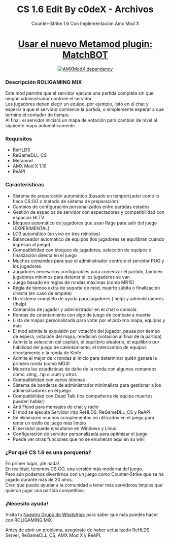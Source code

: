 <h1 align="center">CS 1.6 Edit By c0deX - Archivos</h1>
<p align="center">Counter-Strike 1.6 Con Implementación Amx Mod X</p>

<h1 align="center"><a href="https://github.com/rolygaming/MatchBot/">Usar el nuevo Metamod plugin: MatchBOT</a></h1>

<p align="center">
    <a href="https://www.amxmodx.org/downloads-new.php"><img src="https://img.shields.io/badge/AMXModX-%3E%3D1.10.0-blue?style=flat-square" alt="AMXModX dependency"></a>
</p>


<h3>Descripción ROLIGAMING MiX</h3>
<p>
Este mod permite que el servidor ejecute una partida completa sin que ningún administrador controle el servidor.<br>
Los jugadores deben elegir un equipo, por ejemplo, listo en el chat y esperar a que el servidor comience la partida, o simplemente esperar a que termine el contador de tiempo.<br>
Al final, el servidor iniciará un mapa de votación para cambiar de nivel al siguiente mapa automáticamente.<br>
</p>

<h3>Requisitos</h3>
<ul>
<li>ReHLDS</li>
<li>ReGameDLL_CS</li>
<li>Metamod</li>
<li>AMX Mod X 1.10</li>
<li>ReAPI</li>
</ul>

<h3>Características</h3>
<ul>
<li>Sistema de preparación automático (basado en temporizador como lo hace CS:GO o método de sistema de preparación)</li>
<li>Cambios de configuración personalizados entre partidas estados</li>
<li>Gestión de espacios de servidor con espectadores y compatibilidad con espacios HLTV</li>
<li>Bloqueo automático de jugadores que usan Rage para salir del juego (EXPERIMENTAL)</li>
<li>LO3 automático (en vivo en tres reinicios)</li>
<li>Balanceador automático de equipos (los jugadores se equilibran cuando ingresan al juego)</li>
<li>Compatibilidad con bloqueo de jugadores, selección de equipos o finalización directa en el juego</li>
<li>Muchos comandos para que el administrador controle el servidor PUG y los jugadores</li>
<li>Jugadores necesarios configurables para comenzar el partido, también jugadores mínimos para detener si los jugadores se van</li>
<li>Juego basado en reglas de rondas máximas (como MR15)</li>
<li>Regla de tiempo extra de soporte de mod, muerte súbita o finalización directa (en caso de empate)</li>
<li>Un sistema completo de ayuda para jugadores (.help) y administradores (!help)</li>
<li>Comandos de jugador y administrador en el chat o consola</li>
<li>Rondas de calentamiento con algo de juego de combate a muerte</li>
<li>Lista de mapas personalizada para votar por el próximo mapa, equipos y más</li>
<li>El mod admite la expulsión por votación del jugador, pausa por tiempo de espera, votación del mapa, rendición (votación al final de la partida)</li>
<li>Admite la selección del capitán, el equilibrio aleatorio, el equilibrio por habilidad del juego de calentamiento, el intercambio de equipos directamente o la ronda de Kinfe</li>
<li>Admite el mejor de x rondas al inicio para determinar quién ganará la primera ronda (como MD3)</li>
<li>Muestra las estadísticas de daño de la ronda con algunos comandos como .dmg, .hp o .sum y otros</li>
<li>Compatibilidad con varios idiomas</li>
<li>Sistema de banderas de administrador minimalista para gestionar a los administradores en el juego</li>
<li>Compatibilidad con Dead Talk (los compañeros de equipo muertos pueden hablar)</li>
<li>Anti Flood para mensajes de chat y radio</li>
<li>El mod se ejecuta Servidor intp ReHLDS, ReGameDLL_CS y ReAPI</li>
<li>Se eliminaron muchos complementos no utilizados en el juego para tener un estilo de juego más limpio</li>
<li>El servidor puede ejecutarse en Windows y Linux</li>
<li>Configuración de servidor personalizada para optimizar el juego</li>
<li>Puede ver otras funciones que no se enumeran aquí en su wiki</li>
</ul>

<h3>¿Por qué CS 1.6 es una porquería?</h3>
<p>
En primer lugar, ¡de nada!<br>
En realidad, tenemos CS:GO, una versión más moderna del juego.<br>
Pero aún podemos divertirnos con un juego como Counter-Strike que se ha jugado durante más de 20 años.<br>
Creo que puedo ayudar a la comunidad a tener más servidores limpios que quieran jugar una partida competitiva.
</p>

<h3>¡Necesito ayuda!</h3>
<p>Visita tu <a href="https://chat.whatsapp.com/JaoNAAEYe11Kw74ygnLZWp">Nuestro Grupo de WhatsApp:</a> para saber qué más puedes hacer con ROLIGAMING MiX</p>
<p>Antes de abrir un problema, asegúrate de haber actualizado ReHLDS Server, ReGameDLL_CS, AMX Mod X y ReAPI.</p>
